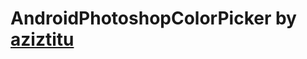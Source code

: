 # AndroidPhotoshopColorPicker by [aziztitu](https://github.com/aziztitu/AndroidPhotoshopColorPicker)
